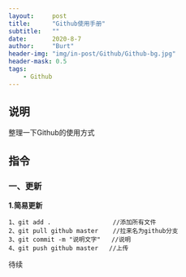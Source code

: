 ```yaml
---
layout:     post
title:      "Github使用手册"
subtitle:   ""
date:       2020-8-7
author:     "Burt"
header-img: "img/in-post/Github/Github-bg.jpg"
header-mask: 0.5
tags:
    - Github
---
```




## 说明

整理一下Github的使用方式



## 指令



### 一、更新



**1.简易更新**

~~~
1、git add .     			//添加所有文件
2、git pull github master  	//拉来名为github分支
3、git commit -m "说明文字"	 //说明
4、git push github master   //上传
~~~



待续